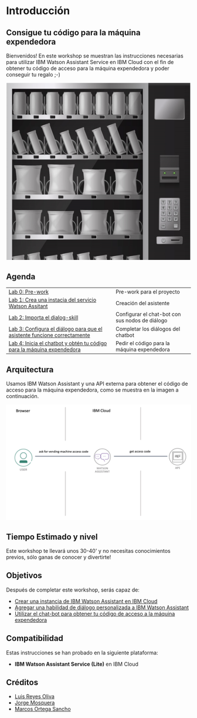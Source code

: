 # Introducción

## Consigue tu código para la máquina expendedora

Bienvenidos! 
En este workshop se muestran las instrucciones necesarias para utilizar IBM Watson Assistant Service en IBM Cloud con el fin de obtener tu código de acceso para la máquina expendedora y poder conseguir tu regalo ;-)

![Maquina](images/maquina.png)


## Agenda

|  |  |
| :--- | :--- |
| [Lab 0: Pre-work](pre-work/README.md) | Pre-work para el proyecto |
| [Lab 1: Crea una instacia del servicio Watson Assitant](lab-1/README.md) | Creación del asistente |
| [Lab 2: Importa el dialog-skill](lab-2/README.md) | Configurar el chat-bot con sus nodos de diálogo |
| [Lab 3: Configura el diálogo para que el asistente funcione correctamente](lab-3/README.md) | Completar los diálogos del chatbot |
| [Lab 4: Inicia el chatbot y obtén tu código para la máquina expendedora](lab-4/README.md) | Pedir el código para la máquina expendedora|



## Arquitectura

Usamos IBM Watson Assistant y una API externa para obtener el código de acceso para la máquina expendedora, como se muestra en la imagen a continuación.

![Arquitectura](images/arquitectura.png)

## Tiempo Estimado y nivel

Este workshop te llevará unos 30-40' y no necesitas conocimientos previos, sólo ganas de conocer y divertirte!


## Objetivos

Después de completar este workshop, serás capaz de:

* [Crear una instancia de IBM Watson Assistant en IBM Cloud]()
* [Agregar una habilidad de diálogo personalizada a IBM Watson Assistant]()
* [Utilizar el chat-bot para obtener tu código de acceso a la máquina expendedora]()


## Compatibilidad

Estas instrucciones se han probado en la siguiente plataforma:

* **IBM Watson Assistant Service (Lite)** en IBM Cloud

## Créditos

* [Luis Reyes Oliva]()
* [Jorge Mosquera]()
* [Marcos Ortega Sancho]()
